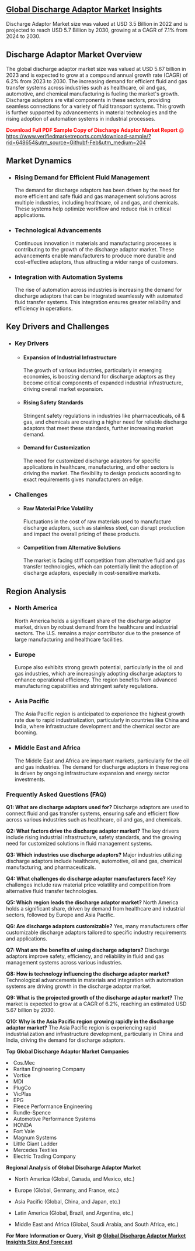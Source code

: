 <h2><a href="https://www.verifiedmarketreports.com/download-sample/?rid=648654&amp;utm_source=Githubf&amp;utm_medium=204" target="_blank">Global Discharge Adaptor Market</a> Insights</h2><p>Discharge Adaptor Market size was valued at USD 3.5 Billion in 2022 and is projected to reach USD 5.7 Billion by 2030, growing at a CAGR of 7.1% from 2024 to 2030.</p><p> <h2>Discharge Adaptor Market Overview</h2> <p>The global discharge adaptor market size was valued at USD 5.67 billion in 2023 and is expected to grow at a compound annual growth rate (CAGR) of 6.2% from 2023 to 2030. The increasing demand for efficient fluid and gas transfer systems across industries such as healthcare, oil and gas, automotive, and chemical manufacturing is fueling the market's growth. Discharge adaptors are vital components in these sectors, providing seamless connections for a variety of fluid transport systems. This growth is further supported by advancements in material technologies and the rising adoption of automation systems in industrial processes.</p> <p><p><span class=""><span style="color: #ff0000;"><strong>Download Full PDF Sample Copy of Discharge Adaptor Market Report</strong> @ </span><a href="https://www.verifiedmarketreports.com/download-sample/?rid=648654&amp;utm_source=Githubf-Feb&amp;utm_medium=204" target="_blank">https://www.verifiedmarketreports.com/download-sample/?rid=648654&amp;utm_source=Githubf-Feb&amp;utm_medium=204</a></span></p></p> <h2>Market Dynamics</h2> <ul> <li><h3>Rising Demand for Efficient Fluid Management</h3> The demand for discharge adaptors has been driven by the need for more efficient and safe fluid and gas management solutions across multiple industries, including healthcare, oil and gas, and chemicals. These systems help optimize workflow and reduce risk in critical applications. </li> <li><h3>Technological Advancements</h3> Continuous innovation in materials and manufacturing processes is contributing to the growth of the discharge adaptor market. These advancements enable manufacturers to produce more durable and cost-effective adaptors, thus attracting a wider range of customers. </li> <li><h3>Integration with Automation Systems</h3> The rise of automation across industries is increasing the demand for discharge adaptors that can be integrated seamlessly with automated fluid transfer systems. This integration ensures greater reliability and efficiency in operations. </li> </ul> <h2>Key Drivers and Challenges</h2> <ul> <li><h3>Key Drivers</h3> <ul> <li><h4>Expansion of Industrial Infrastructure</h4> The growth of various industries, particularly in emerging economies, is boosting demand for discharge adaptors as they become critical components of expanded industrial infrastructure, driving overall market expansion. </li> <li><h4>Rising Safety Standards</h4> Stringent safety regulations in industries like pharmaceuticals, oil & gas, and chemicals are creating a higher need for reliable discharge adaptors that meet these standards, further increasing market demand. </li> <li><h4>Demand for Customization</h4> The need for customized discharge adaptors for specific applications in healthcare, manufacturing, and other sectors is driving the market. The flexibility to design products according to exact requirements gives manufacturers an edge. </li> </ul> </li> <li><h3>Challenges</h3> <ul> <li><h4>Raw Material Price Volatility</h4> Fluctuations in the cost of raw materials used to manufacture discharge adaptors, such as stainless steel, can disrupt production and impact the overall pricing of these products. </li> <li><h4>Competition from Alternative Solutions</h4> The market is facing stiff competition from alternative fluid and gas transfer technologies, which can potentially limit the adoption of discharge adaptors, especially in cost-sensitive markets. </li> </ul> </li> </ul> <h2>Region Analysis</h2> <ul> <li><h3>North America</h3> North America holds a significant share of the discharge adaptor market, driven by robust demand from the healthcare and industrial sectors. The U.S. remains a major contributor due to the presence of large manufacturing and healthcare facilities. </li> <li><h3>Europe</h3> Europe also exhibits strong growth potential, particularly in the oil and gas industries, which are increasingly adopting discharge adaptors to enhance operational efficiency. The region benefits from advanced manufacturing capabilities and stringent safety regulations. </li> <li><h3>Asia Pacific</h3> The Asia Pacific region is anticipated to experience the highest growth rate due to rapid industrialization, particularly in countries like China and India, where infrastructure development and the chemical sector are booming. </li> <li><h3>Middle East and Africa</h3> The Middle East and Africa are important markets, particularly for the oil and gas industries. The demand for discharge adaptors in these regions is driven by ongoing infrastructure expansion and energy sector investments. </li> </ul> <h3>Frequently Asked Questions (FAQ)</h3> <p><strong>Q1: What are discharge adaptors used for?</strong> Discharge adaptors are used to connect fluid and gas transfer systems, ensuring safe and efficient flow across various industries such as healthcare, oil and gas, and chemicals.</p> <p><strong>Q2: What factors drive the discharge adaptor market?</strong> The key drivers include rising industrial infrastructure, safety standards, and the growing need for customized solutions in fluid management systems.</p> <p><strong>Q3: Which industries use discharge adaptors?</strong> Major industries utilizing discharge adaptors include healthcare, automotive, oil and gas, chemical manufacturing, and pharmaceuticals.</p> <p><strong>Q4: What challenges do discharge adaptor manufacturers face?</strong> Key challenges include raw material price volatility and competition from alternative fluid transfer technologies.</p> <p><strong>Q5: Which region leads the discharge adaptor market?</strong> North America holds a significant share, driven by demand from healthcare and industrial sectors, followed by Europe and Asia Pacific.</p> <p><strong>Q6: Are discharge adaptors customizable?</strong> Yes, many manufacturers offer customizable discharge adaptors tailored to specific industry requirements and applications.</p> <p><strong>Q7: What are the benefits of using discharge adaptors?</strong> Discharge adaptors improve safety, efficiency, and reliability in fluid and gas management systems across various industries.</p> <p><strong>Q8: How is technology influencing the discharge adaptor market?</strong> Technological advancements in materials and integration with automation systems are driving growth in the discharge adaptor market.</p> <p><strong>Q9: What is the projected growth of the discharge adaptor market?</strong> The market is expected to grow at a CAGR of 6.2%, reaching an estimated USD 5.67 billion by 2030.</p> <p><strong>Q10: Why is the Asia Pacific region growing rapidly in the discharge adaptor market?</strong> The Asia Pacific region is experiencing rapid industrialization and infrastructure development, particularly in China and India, driving the demand for discharge adaptors.</p> </p><p><strong>Top Global Discharge Adaptor Market Companies</strong></p><div data-test-id=""><p><li>Cos.Mec</li><li> Raritan Engineering Company</li><li> Vortice</li><li> MDI</li><li> PlugCo</li><li> VicPlas</li><li> EPG</li><li> Fleece Performance Engineering</li><li> Rundle-Spence</li><li> Automotive Performance Systems</li><li> HONDA</li><li> Fort Vale</li><li> Magnum Systems</li><li> Little Giant Ladder</li><li> Mercedes Textiles</li><li> Electric Trading Company</li></p><div><strong>Regional Analysis of&nbsp;Global Discharge Adaptor Market</strong></div><ul><li dir="ltr"><p dir="ltr">North America&nbsp;(Global, Canada, and Mexico, etc.)</p></li><li dir="ltr"><p dir="ltr">Europe (Global, Germany, and France, etc.)</p></li><li dir="ltr"><p dir="ltr">Asia Pacific&nbsp;(Global, China, and Japan, etc.)</p></li><li dir="ltr"><p dir="ltr">Latin America&nbsp;(Global, Brazil, and Argentina, etc.)</p></li><li dir="ltr">Middle East and Africa&nbsp;(Global, Saudi Arabia, and South Africa, etc.)</li></ul><p><strong>For More Information or Query, Visit @&nbsp;</strong><strong><a href="https://www.verifiedmarketreports.com/product/discharge-adaptor-market/?utm_source=Githubf&amp;utm_medium=204" target="_blank">Global Discharge Adaptor Market Insights Size And Forecast</a></strong></p></div>
